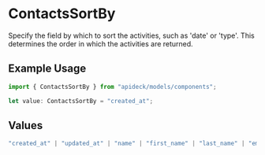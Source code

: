 # ContactsSortBy

Specify the field by which to sort the activities, such as 'date' or 'type'. This determines the order in which the activities are returned.

## Example Usage

```typescript
import { ContactsSortBy } from "apideck/models/components";

let value: ContactsSortBy = "created_at";
```

## Values

```typescript
"created_at" | "updated_at" | "name" | "first_name" | "last_name" | "email"
```